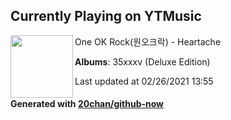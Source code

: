## Currently Playing on YTMusic

[<img align="left" width="100" src="https://lh3.googleusercontent.com/TxE0t0b3v2AOW8bKNL6jZx3QLWLsY1LLk4enQc5NeDPf8v7RedfxOJrZ8Bgjnt60EqTSg6uVttqNeWMx">](https://music.youtube.com/watch?v=Ivo6e0mOtns)

One OK Rock(원오크락) - Heartache

**Albums**: 35xxxv (Deluxe Edition)

Last updated at 02/26/2021 13:55

#### Generated with [20chan/github-now](https://github.com/20chan/github-now)


<!--
**20chan/20chan** is a ✨ _special_ ✨ repository because its `README.md` (this file) appears on your GitHub profile.

Here are some ideas to get you started:

- 🔭 I’m currently working on ...
- 🌱 I’m currently learning ...
- 👯 I’m looking to collaborate on ...
- 🤔 I’m looking for help with ...
- 💬 Ask me about ...
- 📫 How to reach me: ...
- 😄 Pronouns: ...
- ⚡ Fun fact: ...
-->
